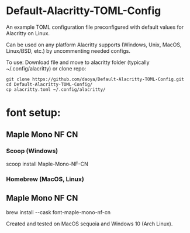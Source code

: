 # Default-Alacritty-TOML-Config
An example TOML configuration file preconfigured with default values for Alacritty on Linux.

Can be used on any platform Alacritty supports (Windows, Unix, MacOS, Linux/BSD, etc.) by uncommenting needed configs.

To use: 
Download file and move to alacritty folder (typically ~/.config/alacritty) or clone repo:

```
git clone https://github.com/daoya/Default-Alacritty-TOML-Config.git
cd Default-Alacritty-TOML-Config/
cp alacritty.toml ~/.config/alacritty/
```
# font setup:
## Maple Mono NF CN
### Scoop (Windows)
scoop install Maple-Mono-NF-CN
### Homebrew (MacOS, Linux)
## Maple Mono NF CN
brew install --cask font-maple-mono-nf-cn

Created and tested on MacOS sequoia and Windows 10 (Arch Linux).

